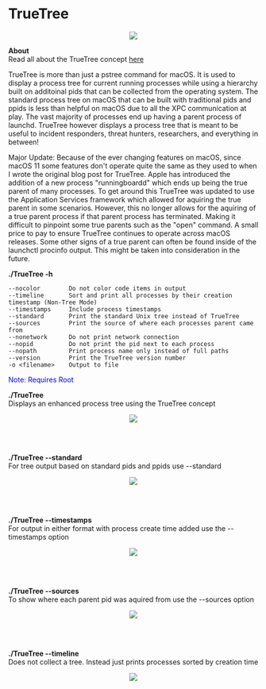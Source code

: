 #  TrueTree

<p align="center"><img src="https://themittenmac.com/wp-content/uploads/2020/02/Frame-5-scaled.jpg"></p>

**About** \
Read all about the TrueTree concept [here](https://themittenmac.com/the-truetree-concept/)


TrueTree is more than just a pstree command for macOS. It is used to display a process tree for current running processes while using a hierarchy built on additoinal pids that can be collected from the operating system.  The standard process tree on macOS that can be built with traditional pids and ppids is less than helpful on macOS due to all the XPC communication at play.  The vast majority of processes end up having a parent process of launchd. TrueTree however displays a process tree that is meant to be useful to incident responders, threat hunters, researchers, and everything in between!  

Major Update:
Because of the ever changing features on macOS, since macOS 11 some features don't operate quite the same as they used to when I wrote the original blog post for TrueTree. Apple has introduced the addition of a new process "runningboardd" which ends up being the true parent of many processes. To get around this TrueTree was updated to use the Application Services framework which allowed for aquiring the true parent in some scenarios. However, this no longer allows for the aquiring of a true parent process if that parent process has terminated. Making it difficult to pinpoint some true parents such as the "open" command. A small price to pay to ensure TrueTree continues to operate across macOS releases. Some other signs of a true parent can often be found inside of the launchctl procinfo output. This might be taken into consideration in the future.

**./TrueTree -h**
```
--nocolor        Do not color code items in output
--timeline       Sort and print all processes by their creation timestamp (Non-Tree Mode)
--timestamps     Include process timestamps
--standard       Print the standard Unix tree instead of TrueTree
--sources        Print the source of where each processes parent came from
--nonetwork      Do not print network connection
--nopid          Do not print the pid next to each process
--nopath         Print process name only instead of full paths
--version        Print the TrueTree version number
-o <filename>    Output to file
```

<span style="color:blue">Note: Requires Root</span>

**./TrueTree** \
Displays an enhanced process tree using the TrueTree concept
<p align="center"><img src="https://themittenmac.com/wp-content/uploads/2022/12/truetree_output.png"></p>
<br/><br/>

**./TrueTree --standard** \
For tree output based on standard pids and ppids use --standard
<p align="center"><img src="https://themittenmac.com/wp-content/uploads/2022/12/tt_standard.png"></p>
<br/><br/>

**./TrueTree --timestamps** \
For output in either format with process create time added use the --timestamps option
<p align="center"><img src="https://themittenmac.com/wp-content/uploads/2022/12/tt_timestamps.png"></p>
<br/><br/>

**./TrueTree --sources** \
To show where each parent pid was aquired from use the --sources option
<p align="center"><img src="https://themittenmac.com/wp-content/uploads/2022/12/tt_sources.png"></p>
<br/><br/>

**./TrueTree --timeline** \
Does not collect a tree. Instead just prints processes sorted by creation time
<p align="center"><img src="https://themittenmac.com/wp-content/uploads/2022/12/tt_timeline.png"></p>
